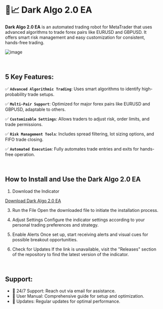 # 🚀📈 Dark Algo 2.0 EA


<b>Dark Algo 2.0 EA</b> is an automated trading robot for MetaTrader that uses advanced algorithms to trade forex pairs like EURUSD and GBPUSD. It offers smart risk management and easy customization for consistent, hands-free trading.

![image](https://github.com/user-attachments/assets/d5f0c8f2-3b3a-45b7-a248-0e43dbe6fca9)

<br>

## 5 Key Features:

✅ <b>`Advanced Algorithmic Trading`</b>: Uses smart algorithms to identify high-probability trade setups.

✅ <b>`Multi-Pair Support`</b>: Optimized for major forex pairs like EURUSD and GBPUSD, adaptable to others.

✅ <b>`Customizable Settings`</b>: Allows traders to adjust risk, order limits, and trade permissions.

✅ <b>`Risk Management Tools`</b>: Includes spread filtering, lot sizing options, and FIFO trade closing.

✅ <b>`Automated Execution`</b>: Fully automates trade entries and exits for hands-free operation.


<br>

## How to Install and Use the Dark Algo 2.0 EA

1. Download the Indicator
   
<a href="https://forextoolstore.com/product/dark-algo/">Download Dark Algo 2.0 EA</a>

3. Run the File
Open the downloaded file to initiate the installation process.

4. Adjust Settings
Configure the indicator settings according to your personal trading preferences and strategy.

5. Enable Alerts
Once set up, start receiving alerts and visual cues for possible breakout opportunities.

6. Check for Updates
If the link is unavailable, visit the "Releases" section of the repository to find the latest version of the indicator.

<br>

## Support:

- 🤝 24/7 Support: Reach out via email for assistance.
- 🤝 User Manual: Comprehensive guide for setup and optimization.
- 🤝 Updates: Regular updates for optimal performance.
